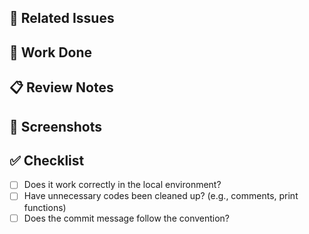 ## 🔗 Related Issues



## 🔧 Work Done




## 📋 Review Notes




## 📸 Screenshots




## ✅ Checklist

- [ ] Does it work correctly in the local environment?
- [ ] Have unnecessary codes been cleaned up? (e.g., comments, print functions)
- [ ] Does the commit message follow the convention?
